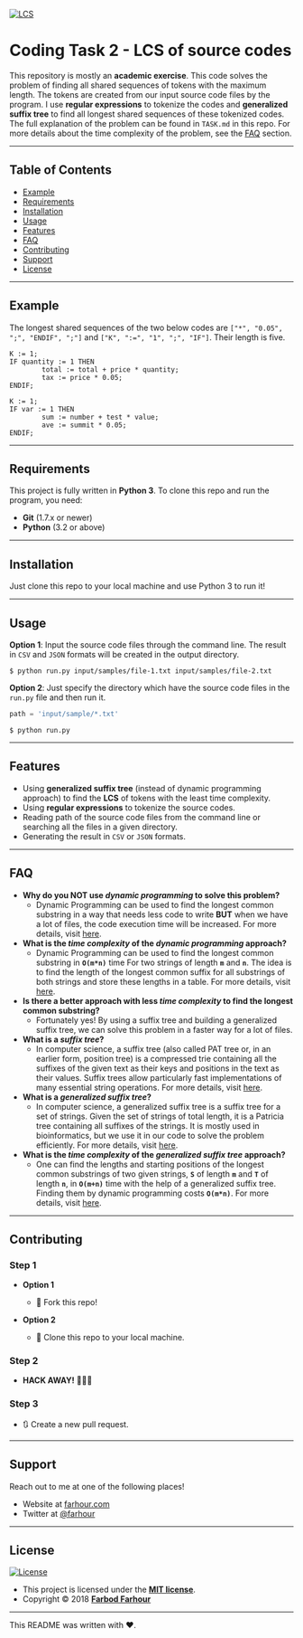 <a href="https://farhour.com"><img src="http://1.bp.blogspot.com/-oeE0sSis1iw/TsQgKO3SbLI/AAAAAAAAACY/W2ZogHbmxqY/s1600/java-string-tokenizer-example.gif" title="LCS" alt="LCS"></a>

# Coding Task 2 - LCS of source codes

This repository is mostly an **academic exercise**. This code solves the problem of finding all shared sequences of tokens with the maximum length. The tokens are created from our input source code files by the program. I use **regular expressions** to tokenize the codes and **generalized suffix tree** to find all longest shared sequences of these tokenized codes. The full explanation of the problem can be found in `TASK.md` in this repo. For more details about the time complexity of the problem, see the [FAQ](#faq) section.

---

## Table of Contents

- [Example](#example)
- [Requirements](#requirements)
- [Installation](#installation)
- [Usage](#usage)
- [Features](#features)
- [FAQ](#faq)
- [Contributing](#contributing)
- [Support](#support)
- [License](#license)

---

## Example

The longest shared sequences of the two below codes are `["*", "0.05", ";", "ENDIF", ";"]` and `["K", ":=", "1", ";", "IF"]`. Their length is five.

```qbasic
K := 1;
IF quantity := 1 THEN
        total := total + price * quantity;
        tax := price * 0.05;
ENDIF;
```
```qbasic
K := 1;
IF var := 1 THEN
        sum := number + test * value;
        ave := summit * 0.05;
ENDIF;
```

---

## Requirements

This project is fully written in **Python 3**. To clone this repo and run the program, you need:
* **Git** (1.7.x or newer)
* **Python** (3.2 or above)

---

## Installation

Just clone this repo to your local machine and use Python 3 to run it!

---

## Usage

**Option 1**: Input the source code files through the command line. The result in `CSV` and `JSON` formats will be created in the output directory.
```shell
$ python run.py input/samples/file-1.txt input/samples/file-2.txt
```
**Option 2**: Just specify the directory which have the source code files in the `run.py` file and then run it.
```python
path = 'input/sample/*.txt'
```
```shell
$ python run.py
```

---

## Features

- Using **generalized suffix tree** (instead of dynamic programming approach) to find the **LCS** of tokens with the least time complexity.
- Using **regular expressions** to tokenize the source codes.
- Reading path of the source code files from the command line or searching all the files in a given directory.
- Generating the result in `CSV` or `JSON` formats.

---

## FAQ

- **Why do you NOT use *dynamic programming* to solve this problem?**
    - Dynamic Programming can be used to find the longest common substring in a way that needs less code to write **BUT** when we have a lot of files, the code execution time will be increased. For more details, visit [here]().
- **What is the *time complexity* of the *dynamic programming* approach?**
    - Dynamic Programming can be used to find the longest common substring in **`O(m*n)`** time For two strings of length **`m`** and **`n`**. The idea is to find the length of the longest common suffix for all substrings of both strings and store these lengths in a table. For more details, visit [here](https://www.geeksforgeeks.org/longest-common-substring-dp-29/).
- **Is there a better approach with less *time complexity* to find the longest common substring?**
    - Fortunately yes! By using a suffix tree and building a generalized suffix tree, we can solve this problem in a faster way for a lot of files.
- **What is a *suffix tree*?**
    - In computer science, a suffix tree (also called PAT tree or, in an earlier form, position tree) is a compressed trie containing all the suffixes of the given text as their keys and positions in the text as their values. Suffix trees allow particularly fast implementations of many essential string operations. For more details, visit [here](https://en.wikipedia.org/wiki/Suffix_tree).
- **What is a *generalized suffix tree*?**
    - In computer science, a generalized suffix tree is a suffix tree for a set of strings. Given the set of strings of total length, it is a Patricia tree containing all suffixes of the strings. It is mostly used in bioinformatics, but we use it in our code to solve the problem efficiently. For more details, visit [here](https://en.wikipedia.org/wiki/Generalized_suffix_tree).
- **What is the *time complexity* of the *generalized suffix tree* approach?**
    - One can find the lengths and starting positions of the longest common substrings of two given strings, **`S`** of length **`m`** and **`T`** of length **`n`**, in **`O(m+n)`** time with the help of a generalized suffix tree. Finding them by dynamic programming costs **`O(m*n)`**. For more details, visit [here](https://www.geeksforgeeks.org/suffix-tree-application-5-longest-common-substring-2/).

---

## Contributing

### Step 1

- **Option 1**
    - 🍴 Fork this repo!

- **Option 2**
    - 👯 Clone this repo to your local machine.

### Step 2

- **HACK AWAY!** 🔨🔨🔨

### Step 3

- 🔃 Create a new pull request.

---

## Support

Reach out to me at one of the following places!

- Website at <a href="https://farhour.com" target="_blank">farhour.com</a>
- Twitter at <a href="http://twitter.com/farhour" target="_blank">@farhour</a>

---

## License

[![License](http://img.shields.io/:license-mit-blue.svg?style=flat-square)](http://badges.mit-license.org)

- This project is licensed under the **[MIT license](http://opensource.org/licenses/mit-license.php)**.
- Copyright © 2018 <a href="https://farhour.com" target="_blank">**Farbod Farhour**</a>

---

This README was written with ❤️.
